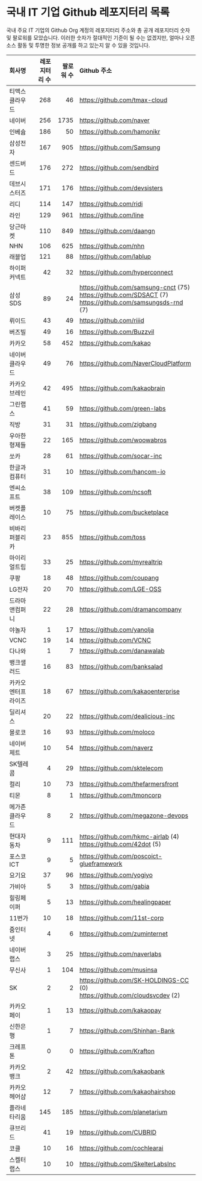 # 국내 IT 기업 Github 레포지터리 목록
국내 주요 IT 기업의 Github Org 계정의 레포지터리 주소와 총 공개 레포지터리 숫자 및 팔로워를 모았습니다. 이러한 숫자가 절대적인 기준이 될 수는 없겠지만, 얼마나 오픈 소스 활동 및 투명한 정보 공개를 하고 있는지 알 수 있을 것입니다.

<!-- MARKDOWN_TABLE(GITHUB): START -->

| **회사명** | **레포지터리 수** | **팔로워 수** | **Github 주소** |
|:---|---:|---:|:---|
| 티맥스클라우드 | 268 | 46 | https://github.com/tmax-cloud |
| 네이버 | 256 | 1735 | https://github.com/naver |
| 인베슘 | 186 | 50 | https://github.com/hamonikr |
| 삼성전자 | 167 | 905 | https://github.com/Samsung |
| 센드버드 | 176 | 272 | https://github.com/sendbird |
| 데브시스터즈 | 171 | 176 | https://github.com/devsisters |
| 리디 | 114 | 147 | https://github.com/ridi |
| 라인 | 129 | 961 | https://github.com/line |
| 당근마켓 | 110 | 849 | https://github.com/daangn |
| NHN | 106 | 625 | https://github.com/nhn |
| 래블업 | 121 | 88 | https://github.com/lablup |
| 하이퍼커넥트 | 42 | 32 | https://github.com/hyperconnect |
| 삼성SDS | 89 | 24 | https://github.com/samsung-cnct (75)<br />https://github.com/SDSACT (7)<br />https://github.com/samsungsds-rnd (7) |
| 뤼이드 | 43 | 49 | https://github.com/riiid |
| 버즈빌 | 49 | 16 | https://github.com/Buzzvil |
| 카카오 | 58 | 452 | https://github.com/kakao |
| 네이버클라우드 | 49 | 76 | https://github.com/NaverCloudPlatform |
| 카카오브레인 | 42 | 495 | https://github.com/kakaobrain |
| 그린랩스 | 41 | 59 | https://github.com/green-labs |
| 직방 | 31 | 31 | https://github.com/zigbang |
| 우아한형제들 | 22 | 165 | https://github.com/woowabros |
| 쏘카 | 28 | 61 | https://github.com/socar-inc |
| 한글과컴퓨터 | 31 | 10 | https://github.com/hancom-io |
| 엔씨소프트 | 38 | 109 | https://github.com/ncsoft |
| 버켓플레이스 | 10 | 75 | https://github.com/bucketplace |
| 비바리퍼블리카 | 23 | 855 | https://github.com/toss |
| 마이리얼트립 | 33 | 25 | https://github.com/myrealtrip |
| 쿠팡 | 18 | 48 | https://github.com/coupang |
| LG전자 | 20 | 70 | https://github.com/LGE-OSS |
| 드라마앤컴퍼니 | 22 | 28 | https://github.com/dramancompany |
| 야놀자 | 1 | 17 | https://github.com/yanolja |
| VCNC | 19 | 14 | https://github.com/VCNC |
| 다나와 | 1 | 7 | https://github.com/danawalab |
| 뱅크샐러드 | 16 | 83 | https://github.com/banksalad |
| 카카오엔터프라이즈 | 18 | 67 | https://github.com/kakaoenterprise |
| 딜리셔스 | 20 | 22 | https://github.com/dealicious-inc |
| 몰로코 | 16 | 93 | https://github.com/moloco |
| 네이버제트 | 10 | 54 | https://github.com/naverz |
| SK텔레콤 | 4 | 29 | https://github.com/sktelecom |
| 컬리 | 10 | 73 | https://github.com/thefarmersfront |
| 티몬 | 8 | 1 | https://github.com/tmoncorp |
| 메가존클라우드 | 8 | 2 | https://github.com/megazone-devops |
| 현대자동차 | 9 | 111 | https://github.com/hkmc-airlab (4)<br />https://github.com/42dot (5) |
| 포스코ICT | 9 | 5 | https://github.com/poscoict-glueframework |
| 요기요 | 37 | 96 | https://github.com/yogiyo |
| 가비아 | 5 | 3 | https://github.com/gabia |
| 힐링페이퍼 | 5 | 13 | https://github.com/healingpaper |
| 11번가 | 10 | 18 | https://github.com/11st-corp |
| 줌인터넷 | 4 | 6 | https://github.com/zuminternet |
| 네이버랩스 | 3 | 25 | https://github.com/naverlabs |
| 무신사 | 1 | 104 | https://github.com/musinsa |
| SK | 2 | 2 | https://github.com/SK-HOLDINGS-CC (0)<br />https://github.com/cloudsvcdev (2) |
| 카카오페이 | 1 | 13 | https://github.com/kakaopay |
| 신한은행 | 1 | 7 | https://github.com/Shinhan-Bank |
| 크레프톤 | 0 | 0 | https://github.com/Krafton |
| 카카오뱅크 | 2 | 42 | https://github.com/kakaobank |
| 카카오헤어샵 | 12 | 7 | https://github.com/kakaohairshop |
| 플라네타리움 | 145 | 185 | https://github.com/planetarium |
| 큐브리드 | 41 | 19 | https://github.com/CUBRID |
| 코클 | 10 | 16 | https://github.com/cochlearai |
| 스켈터랩스 | 10 | 10 | https://github.com/SkelterLabsInc |

<!-- MARKDOWN_TABLE(GITHUB): END -->
